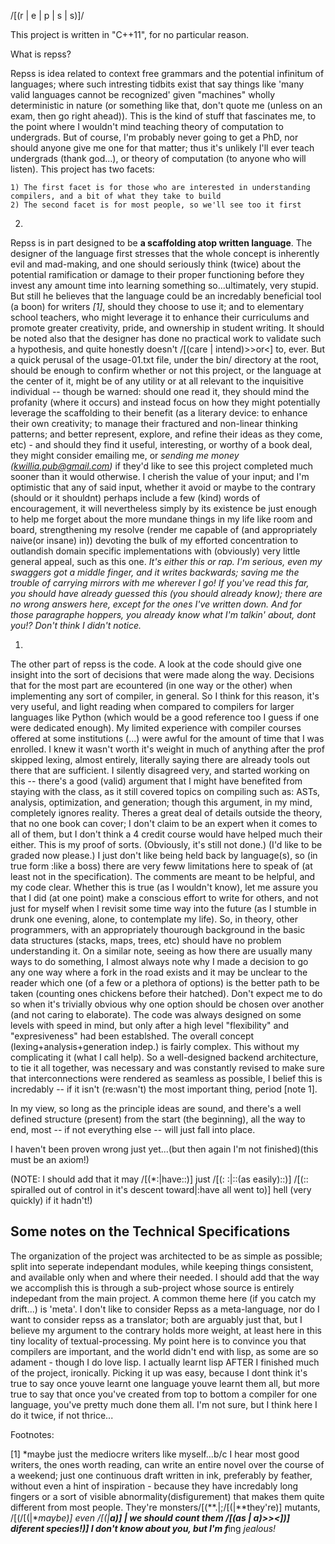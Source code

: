 /[(r | e | p | s | s)]/

This project is written in "C++11", for no particular reason.

What is repss?

  Repss is idea related to context free grammars and the potential infinitum of languages; where such intresting tidbits
  exist that say things like 'many valid languages cannot be recognized' given "machines" wholly deterministic in nature
  (or something like that, don't quote me (unless on an exam, then go right ahead)). This is the kind of stuff that fascinates me,
  to the point where I wouldn't mind teaching theory of computation to undergrads. But of course, I'm probably never going
  to get a PhD, nor should anyone give me one for that matter; thus it's unlikely I'll ever teach undergrads (thank god...),
  or theory of computation (to anyone who will listen). This project has two facets: 

    1) The first facet is for those who are interested in understanding compilers, and a bit of what they take to build
    2) The second facet is for most people, so we'll see too it first
    

  2)
  Repss is in part designed to be **a scaffolding atop written language**. The designer of the language first stresses
  that the whole concept is inherently evil and mad-making, and one should seriously think (twice) about the potential ramification
  or damage to their proper functioning before they invest any amount time into learning something so...ultimately, very stupid.
  But still he believes that the language could be an incredably beneficial tool (a boon) for writers *[1]*, should they choose to use it;
  and to elementary school teachers, who might leverage it to enhance their curriculums and promote greater creativity, pride, and ownership
  in student writing. It should be noted also that the designer has done no practical work to validate such a hypothesis, and quite
  honestly doesn't /[(care | intend)>>or<] to, ever. But a quick perusal of the usage-01.txt file, under the bin/ directory at
  the root, should be enough to confirm whether or not this project, or the language at the center of it, might be of any utility or
  at all relevant to the inquisitive individual -- though be warned: should one read it, they should mind the profanity (where it occurs)
  and instead focus on how they might potentially leverage the scaffolding to their benefit (as a literary device: to enhance their own creativity;
  to manage their fractured and non-linear thinking patterns; and better represent, explore, and refine their ideas as they come, etc) - and
  should they find it useful, interesting, or worthy of a book deal, they might consider emailing me, or *sending me money (kwillia.pub@gmail.com)* if they'd 
  like to see this project completed much sooner than it would otherwise. I cherish the value of your input; and I'm optimistic that any of said input,
  whether it avoid or maybe to the contrary (should or it shouldnt) perhaps include a few (kind) words of encouragement, it will nevertheless simply by its existence
  be just enough to help me forget about the more mundane things in my life like room and board, strengthening my resolve (render me capable of (and appropriately naive(or insane) in)) devoting the
  bulk of my efforted concentration to outlandish domain specific implementations with (obviously) very little general appeal, such as this one. 
  *It's either this or rap.
  I'm serious, even my swaggers got a middle finger, and it writes backwards; saving me the trouble of carrying mirrors with me wherever I go! If you've read this far,
  you should have already guessed this (you should already know); there are no wrong answers here, except for the ones I've written down. And for those paragraphe hoppers, you already know what I'm talkin' about,
  dont you!? Don't think I didn't notice.*
  
  1)
  The other part of repss is the code. A look at the code should give one insight into the sort of decisions that
  were made along the way. Decisions that for the most part are ecountered (in one way or the other) when implementing
  any sort of compiler, in general. So I think for this reason, it's very useful, and light reading when compared to compilers 
  for larger languages like Python (which would be a good reference too I guess if one were dedicated enough). My limited experience
  with compiler courses offered at some institutions (...) were awful for the amount of time that I was enrolled. I knew it wasn't worth
  it's weight in much of anything after the prof skipped lexing, almost entirely, literally saying there are already tools out there that
  are sufficient. I silently disagreed very, and started working on this -- there's a good (valid) argument that I might have benefited from
  staying with the class, as it still covered topics on compiling such as: ASTs, analysis, optimization, and generation; though this argument,
  in my mind, completely ignores reality. Theres a great deal of details outside the theory, that no one book can cover; I don't claim
  to be an expert when it comes to all of them, but I don't think a 4 credit course would have helped much their either. This is my proof
  of sorts. (Obviously, it's still not done.) (I'd like to be graded now please.) I just don't like being held back by language(s),
  so (in true form :like a boss) there are very feww limitations here to speak of (at least not in the specification). The comments are
  meant to be helpful, and my code clear. Whether this is true (as I wouldn't know), let me assure you that I did (at one point) make a conscious
  effort to write for others, and not just for myself when I revisit some time way into the future (as I stumble in drunk one evening, alone, 
  to contemplate my life). So, in theory, other programmers, with an appropriately thourough background in the basic data structures (stacks, maps,
  trees, etc) should have no problem understanding it. On a similar note, seeing as how there are usually many ways to do something, I almost always
  note why I made a decision to go any one way where a fork in the road exists and it may be unclear to the reader which one (of a few or a plethora
  of options) is the better path to be taken (counting ones chickens before their hatched). Don't expect me to do so when it's trivially obvious why
  one option should be chosen over another (and not caring to elaborate). The code was always designed on some levels with speed in mind, but only
  after a high level "flexibility" and "expresiveness" had been establshed. The overall concept (lexing+analysis+generation indep.) is fairly
  complex. This without my complicating it (what I call help). So a well-designed backend architecture, to tie it all together, was necessary
  and was constantly revised to make sure that interconnections were rendered as seamless as possible, I belief this is incredably -- if it isn't (re:wasn't)
  the most important thing, period [note 1].
  
  In my view, so long as the principle ideas are sound, and there's a well defined structure (present) from the start (the beginning), all the way to end,
  most -- if not everything else -- will just fall into place.

  I haven't been proven wrong just yet...(but then again I'm not finished)(this must be an axiom!)

  (NOTE: I should add that it may /[(*:|have::)] just /[(: :|::(as easily)::)] /[(:: spiralled out of control in it's descent toward|:have all went to)] hell (very quickly) if it hadn't!) 
  
  Some notes on the Technical Specifications
  ------------------------------------------
  The organization of the project was architected to be as simple as possible; split into seperate independant modules,
  while keeping things consistent, and available only when and where their needed. I should add that the way we accomplish
  this is through a sub-project whose source is entirely indepedant from the main project. A common theme here (if you catch my drift...)
  is 'meta'. I don't like to consider Repss as a meta-language, nor do I want to consider repss as a translator; both are arguably just that,
  but I believe my argument to the contrary holds more weight, at least here in this tiny locality of textual-processing. My point here is to
  convince you that compilers are important, and the world didn't end with lisp, as some are so adament - though I do love lisp.
  I actually learnt lisp AFTER I finished much of the project, ironically. Picking it up was easy, because I dont think it's true
  to say once youve learnt one language youve learnt them all, but more true to say that once you've created from top to bottom a compiler
  for one language, you've pretty much done them all. I'm not sure, but I think here I do it twice, if not thrice...
  





Footnotes:

[1] *maybe just the mediocre writers like myself...b/c I hear most good writers, the ones worth reading, can write an entire
   novel over the course of a weekend; just one continuous draft written in ink, preferably by feather, without even a hint
   of inspiration - because they have incredably long fingers or a sort of visible abnormality(disfigurement) that makes 
   them quite different from most people. They're monsters/[(**.|;/[(|**they're)] mutants, /[(/[(|**maybe)] even /[(|**a)]
   | we should count them /[(as | a)>><])] diferent species!)]  I don't know about you, but I'm f***ing *jealous!*




